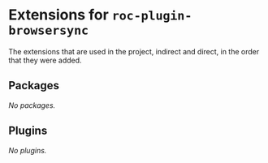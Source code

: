 # Extensions for `roc-plugin-browsersync`

The extensions that are used in the project, indirect and direct, in the order that they were added.

## Packages
_No packages._

## Plugins
_No plugins._
